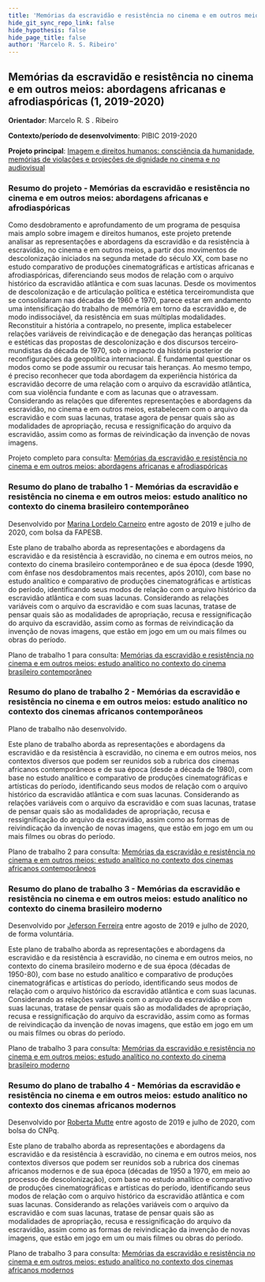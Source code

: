 ```yaml
---
title: 'Memórias da escravidão e resistência no cinema e em outros meios: abordagens africanas e afrodiaspóricas (1, 2019-2020)'
hide_git_sync_repo_link: false
hide_hypothesis: false
hide_page_title: false
author: 'Marcelo R. S. Ribeiro'
---
```


## Memórias da escravidão e resistência no cinema e em outros meios: abordagens africanas e afrodiaspóricas (1, 2019-2020)

**Orientador**: Marcelo R. S . Ribeiro

**Contexto/período de desenvolvimento**: PIBIC 2019-2020

**Projeto principal**: [Imagem e direitos humanos: consciência da humanidade, memórias de violações e projeções de dignidade no cinema e no audiovisual](/projetos/pesquisa/imagem-e-direitos-humanos)

### Resumo do projeto - Memórias da escravidão e resistência no cinema e em outros meios: abordagens africanas e afrodiaspóricas

Como desdobramento e aprofundamento de um programa de pesquisa mais amplo sobre imagem e direitos humanos, este projeto pretende analisar as representações e abordagens da escravidão e da resistência à escravidão, no cinema e em outros meios, a partir dos movimentos de descolonização iniciados na segunda metade do século XX, com base no estudo comparativo de produções cinematográficas e artísticas africanas e afrodiaspóricas, diferenciando seus modos de relação com o arquivo histórico da escravidão atlântica e com suas lacunas. Desde os movimentos de descolonização e de articulação política e estética terceiro­mundista que se consolidaram nas décadas de 1960 e 1970, parece estar em andamento uma intensificação do trabalho de memória em torno da escravidão e, de modo indissociável, da resistência em suas múltiplas modalidades. Reconstituir a história a contrapelo, no presente, implica estabelecer relações variáveis de reivindicação e de denegação das heranças políticas e estéticas das propostas de descolonização e dos discursos terceiro­mundistas da década de 1970, sob o impacto da história posterior de reconfigurações da geopolítica internacional. É fundamental questionar os modos como se pode assumir ou recusar tais heranças. Ao mesmo tempo, é preciso reconhecer que toda abordagem da experiência histórica da escravidão decorre de uma relação com o arquivo da escravidão atlântica, com sua violência fundante e com as lacunas que o atravessam. Considerando as relações que diferentes representações e abordagens da escravidão, no cinema e em outros meios, estabelecem com o arquivo da escravidão e com suas lacunas, trata­se agora de pensar quais são as modalidades de apropriação, recusa e ressignificação do arquivo da escravidão, assim como as formas de reivindicação da invenção de novas imagens.

Projeto completo para consulta: [Memórias da escravidão e resistência no cinema e em outros meios: abordagens africanas e afrodiaspóricas](Projeto_PIBIC_2019.pdf)

### Resumo do plano de trabalho 1 - Memórias da escravidão e resistência no cinema e em outros meios: estudo analítico no contexto do cinema brasileiro contemporâneo

Desenvolvido por [Marina Lordelo Carneiro](/quem-somos/integrantes/marina-lordelo) entre agosto de 2019 e julho de 2020, com bolsa da FAPESB.

Este plano de trabalho aborda as representações e abordagens da escravidão e da resistência à escravidão, no cinema e em outros meios, no contexto do cinema brasileiro contemporâneo e de sua época (desde 1990, com ênfase nos desdobramentos mais recentes, após 2010), com base no estudo analítico e comparativo de produções cinematográficas e artísticas do período, identificando seus modos de relação com o arquivo histórico da escravidão atlântica e com suas lacunas. Considerando as relações variáveis com o arquivo da escravidão e com suas lacunas, trata­se de pensar quais são as modalidades de apropriação, recusa e ressignificação do arquivo da escravidão, assim como as formas de reivindicação da invenção de novas imagens, que estão em jogo em um ou mais filmes ou obras do período.

Plano de trabalho 1 para consulta: [Memórias da escravidão e resistência no cinema e em outros meios: estudo analítico no contexto do cinema brasileiro contemporâneo](Plano_de_trabalho_1_PIBIC_2019.pdf)

### Resumo do plano de trabalho 2 - Memórias da escravidão e resistência no cinema e em outros meios: estudo analítico no contexto dos cinemas africanos contemporâneos

Plano de trabalho não desenvolvido.

Este plano de trabalho aborda as representações e abordagens da escravidão e da resistência à escravidão, no cinema e em outros meios, nos contextos diversos que podem ser reunidos sob a rubrica dos cinemas africanos contemporâneos e de sua época (desde a década de 1980), com base no estudo analítico e comparativo de produções cinematográficas e artísticas do período, identificando seus modos de relação com o arquivo histórico da escravidão atlântica e com suas lacunas. Considerando as relações variáveis com o arquivo da escravidão e com suas lacunas, trata­se de pensar quais são as modalidades de apropriação, recusa e ressignificação do arquivo da escravidão, assim como as formas de reivindicação da invenção de novas imagens, que estão em jogo em um ou mais filmes ou obras do período.

Plano de trabalho 2 para consulta: [Memórias da escravidão e resistência no cinema e em outros meios: estudo analítico no contexto dos cinemas africanos contemporâneos](Plano_de_trabalho_2_PIBIC_2019.pdf)

### Resumo do plano de trabalho 3 - Memórias da escravidão e resistência no cinema e em outros meios: estudo analítico no contexto do cinema brasileiro moderno

Desenvolvido por [Jeferson Ferreira](/quem-somos/integrantes/jeferson-ferreira) entre agosto de 2019 e julho de 2020, de forma voluntária.

Este plano de trabalho aborda as representações e abordagens da escravidão e da resistência à escravidão, no cinema e em outros meios, no contexto do cinema brasileiro moderno e de sua época (décadas de 1950­-80), com base no estudo analítico e comparativo de produções cinematográficas e artísticas do período, identificando seus modos de relação com o arquivo histórico da escravidão atlântica e com suas lacunas. Considerando as relações variáveis com o arquivo da escravidão e com suas lacunas, trata­se de pensar quais são as modalidades de apropriação, recusa e ressignificação do arquivo da escravidão, assim como as formas de reivindicação da invenção de novas imagens, que estão em jogo em um ou mais filmes ou obras do período.

Plano de trabalho 3 para consulta: [Memórias da escravidão e resistência no cinema e em outros meios: estudo analítico no contexto do cinema brasileiro moderno](Plano_de_trabalho_3_PIBIC_2019.pdf)

### Resumo do plano de trabalho 4 - Memórias da escravidão e resistência no cinema e em outros meios: estudo analítico no contexto dos cinemas africanos modernos

Desenvolvido por [Roberta Mutte](/quem-somos/integrantes/roberta-mutte) entre agosto de 2019 e julho de 2020, com bolsa do CNPq.

Este plano de trabalho aborda as representações e abordagens da escravidão e da resistência à escravidão, no cinema e em outros meios, nos contextos diversos que podem ser reunidos sob a rubrica dos cinemas africanos modernos e de sua época (décadas de 1950 a 1970, em meio ao processo de descolonização), com base no estudo analítico e comparativo de produções cinematográficas e artísticas do período, identificando seus modos de relação com o arquivo histórico da escravidão atlântica e com suas lacunas. Considerando as relações variáveis com o arquivo da escravidão e com suas lacunas, trata­se de pensar quais são as modalidades de apropriação, recusa e ressignificação do arquivo da escravidão, assim como as formas de reivindicação da invenção de novas imagens, que estão em jogo em um ou mais filmes ou obras do período.

Plano de trabalho 3 para consulta: [Memórias da escravidão e resistência no cinema e em outros meios: estudo analítico no contexto dos cinemas africanos modernos](Plano_de_trabalho_4_PIBIC_2019.pdf)